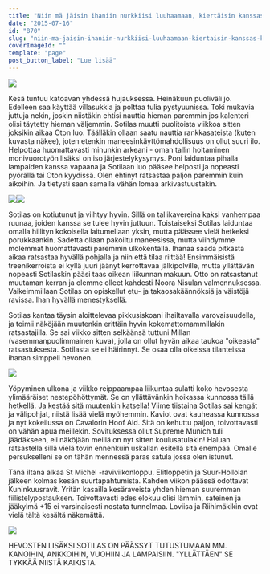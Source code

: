 ```yaml
---
title: "Niin mä jäisin ihaniin nurkkiisi luuhaamaan, kiertäisin kanssas koko huuhaa-maan."
date: "2015-07-16"
id: "870"
slug: "niin-ma-jaisin-ihaniin-nurkkiisi-luuhaamaan-kiertaisin-kanssas-koko-huuhaa-maan"
coverImageId: ""
template: "page"
post_button_label: "Lue lisää"
---
```


[![](images/IMG_7771_p.png)](http://2.bp.blogspot.com/-GmNypXqs3WQ/VaTvKvO8HrI/AAAAAAAAJ3g/IKT9gVn_iT0/s1600/IMG_7771_p.png)

  

Kesä tuntuu katoavan yhdessä hujauksessa. Heinäkuun puoliväli jo. Edelleen saa käyttää villasukkia ja polttaa tulia pystyuunissa. Toki mukavia juttuja nekin, joskin niistäkin ehtisi nauttia hieman paremmin jos kalenteri olisi täytetty hieman väljemmin. Sotilas muutti puolitoista viikkoa sitten joksikin aikaa Oton luo. Täälläkin ollaan saatu nauttia rankkasateista (kuten kuvasta näkee), joten etenkin maneesinkäyttömahdollisuus on ollut suuri ilo. Helpottaa huomattavasti minunkin arkeani - oman tallin hoitaminen monivuorotyön lisäksi on iso järjestelykysymys. Poni laiduntaa pihalla lampaiden kanssa vapaana ja Sotilaan luo pääsee helposti ja nopeasti pyörällä tai Oton kyydissä. Olen ehtinyt ratsastaa paljon paremmin kuin aikoihin. Ja tietysti saan samalla vähän lomaa arkivastuustakin.  
  

[![](images/IMG_9624_.png)](http://4.bp.blogspot.com/-W35vMUVszGo/VagDYLjnjHI/AAAAAAAAJ34/jtjxKxGa9Ys/s1600/IMG_9624_.png)[![](images/IMG_9421_.png)](http://4.bp.blogspot.com/-_SLoyh4-C4o/VagDYD_y_wI/AAAAAAAAJ30/uARQXKh6KhU/s1600/IMG_9421_.png)

  
Sotilas on kotiutunut ja viihtyy hyvin. Sillä on tallikavereina kaksi vanhempaa ruunaa, joiden kanssa se tulee hyvin juttuun. Toistaiseksi Sotilas laiduntaa omalla hillityn kokoisella laitumellaan yksin, mutta päässee vielä hetkeksi porukkaankin. Sadetta ollaan pakoiltu maneesissa, mutta viihdymme molemmat huomattavasti paremmin ulkokentällä. Ihanaa saada pitkästä aikaa ratsastaa hyvällä pohjalla ja niin että tilaa riittää! Ensimmäisistä treenikerroista ei kyllä juuri jäänyt kerrottavaa jälkipolville, mutta yllättävän nopeasti Sotilaskin pääsi taas oikean liikunnan makuun. Otto on ratsastanut muutaman kerran ja olemme olleet kahdesti Noora Nisulan valmennuksessa. Vaikeimmillaan Sotilas on opiskellut etu- ja takaosakäännöksiä ja väistöjä ravissa. Ihan hyvällä menestyksellä.  
  
Sotilas kantaa täysin aloittelevaa pikkusiskoani ihailtavalla varovaisuudella, ja toimii näköjään muutenkin erittäin hyvin kokemattomammillakin ratsastajilla. Se sai viikko sitten selkäänsä tuttuni Millan (vasemmanpuolimmainen kuva), jolla on ollut hyvän aikaa taukoa "oikeasta" ratsastuksesta. Sotilasta se ei häirinnyt. Se osaa olla oikeissa tilanteissa ihanan simppeli hevonen.  
  

[![](images/IMG_9782_.png)](http://1.bp.blogspot.com/-hE5fY3uBH-M/VagmYZsXx3I/AAAAAAAAJ4M/M2B4x2jb-gg/s1600/IMG_9782_.png)

  
Yöpyminen ulkona ja viikko reippaampaa liikuntaa sulatti koko hevosesta ylimääräiset nestepöhöttymät. Se on yllättävänkin hoikassa kunnossa tällä hetkellä. Ja kestää sitä muutenkin katsella! Viime tiistaina Sotilas sai kengät ja välipohjat, niistä lisää vielä myöhemmin. Kaviot ovat kauheassa kunnossa ja nyt kokeilussa on Cavalorin Hoof Aid. Sitä on kehuttu paljon, toivottavasti on vähän apua meillekin. Sovituksessa ollut Supreme Munich tuli jäädäkseen, eli näköjään meillä on nyt sitten koulusatulakin! Haluan ratsastella sillä vielä tovin ennenkuin uskallan esitellä sitä enempää. Omalle persukselleni se on tähän mennessä paras satula jossa olen istunut.  
  
Tänä iltana alkaa St Michel -raviviikonloppu. Elitloppetin ja Suur-Hollolan jälkeen kolmas kesän suurtapahtumista. Kahden viikon päässä odottavat Kuninkuusravit. Yritän kasailla kesäraveista yhden hieman suuremman fiilistelypostauksen. Toivottavasti edes elokuu olisi lämmin, sateinen ja jääkylmä +15 ei varsinaisesti nostata tunnelmaa. Loviisa ja Riihimäkikin ovat vielä tältä kesältä näkemättä.  
  

[![](images/IMG_9757_.png)](http://2.bp.blogspot.com/--HQqnDLqVls/VagvJUTKD7I/AAAAAAAAJ4c/88VWq1cQNJw/s1600/IMG_9757_.png)

HEVOSTEN LISÄKSI SOTILAS ON PÄÄSSYT TUTUSTUMAAN MM. KANOIHIN, ANKKOIHIN, VUOHIIN JA LAMPAISIIN. "YLLÄTTÄEN" SE TYKKÄÄ NIISTÄ KAIKISTA.
